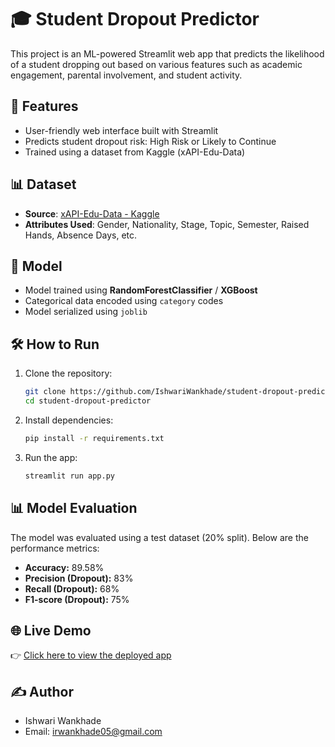 # 🎓 Student Dropout Predictor

This project is an ML-powered Streamlit web app that predicts the likelihood of a student dropping out based on various features such as academic engagement, parental involvement, and student activity.

## 🚀 Features

- User-friendly web interface built with Streamlit
- Predicts student dropout risk: High Risk or Likely to Continue
- Trained using a dataset from Kaggle (xAPI-Edu-Data)

## 📊 Dataset

- **Source**: [xAPI-Edu-Data - Kaggle](https://www.kaggle.com/datasets/aljarah/xAPI-Edu-Data)
- **Attributes Used**: Gender, Nationality, Stage, Topic, Semester, Raised Hands, Absence Days, etc.

## 🧠 Model

- Model trained using **RandomForestClassifier** / **XGBoost**
- Categorical data encoded using `category` codes
- Model serialized using `joblib`

## 🛠 How to Run

1. Clone the repository:
    ```bash
    git clone https://github.com/IshwariWankhade/student-dropout-predictor.git
    cd student-dropout-predictor
    ```

2. Install dependencies:
    ```bash
    pip install -r requirements.txt
    ```

3. Run the app:
    ```bash
    streamlit run app.py
    ```

## 📊 Model Evaluation

The model was evaluated using a test dataset (20% split). Below are the performance metrics:

- **Accuracy:** 89.58%
- **Precision (Dropout):** 83%
- **Recall (Dropout):** 68%
- **F1-score (Dropout):** 75%

## 🌐 Live Demo

👉 [Click here to view the deployed app](https://student-dropout-predictor-czgvv7gvr8x3kvpir6brbz.streamlit.app/)


## ✍️ Author

- Ishwari Wankhade
- Email: irwankhade05@gmail.com


